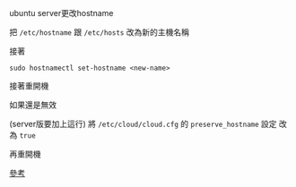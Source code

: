 ubuntu server更改hostname

把 `/etc/hostname` 跟 `/etc/hosts` 改為新的主機名稱

接著

`sudo hostnamectl set-hostname <new-name>`

接著重開機 

如果還是無效

(server版要加上這行)
將 `/etc/cloud/cloud.cfg` 的 `preserve_hostname` 設定 改為 `true`

再重開機

[參考](https://ubuntuforums.org/showthread.php?t=2389098&page=2)
